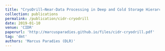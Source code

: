 ```yaml
---
title: "CryoDrill—Near-Data Processing in Deep and Cold Storage Hierarchies"
collection: publications
permalink: /publication/cidr-cryodrill
date: 2019-01-10
venue: 'CIDR'
paperurl: 'http://marcusparadies.github.io/files/cidr-cryodrill.pdf'
tag: 'dmt'
authors: 'Marcus Paradies (DLR)'
---
```


